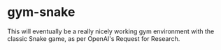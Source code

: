 # gym-snake

This will eventually be a really nicely working gym environment with the classic Snake game, as per OpenAI's Request for Research.
